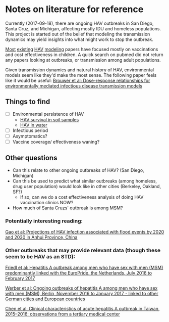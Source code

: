 # Notes on literature for reference

Currently (2017-09-18), there are ongoing HAV outbreaks in San Diego, Santa Cruz, and Michigan, affecting mostly IDU and homeless populations. This project is started out of the belief that modeling the transmission dynamics may yield insights into what might work to stop the outbreak.

[Most](https://www.ncbi.nlm.nih.gov/pubmed/26091589) [existing](https://www.ncbi.nlm.nih.gov/pubmed/26657185) [HAV](https://www.ncbi.nlm.nih.gov/pubmed/25764099) [modeling](https://www.ncbi.nlm.nih.gov/pubmed/21393559) papers have focused mostly on vaccinations and cost effectiveness in children. A quick search on pubmed did not return any papers looking at outbreaks, or transmission among adult populations. 

Given transmission dynamics and natural history of HAV, environmental models seem like they'd make the most sense. The following paper feels like it would be useful: [Brouwer et al: Dose-response relationships for environmentally mediated infectious disease transmission models](http://journals.plos.org/ploscompbiol/article?id=10.1371/journal.pcbi.1005481)

## Things to find

- [ ] Environmental persistence of HAV
  * [HAV survival in soil samples](http://www.sciencedirect.com/science/article/pii/S1198743X14619108)
  * [HAV in water](http://www.tandfonline.com/doi/abs/10.1080/10643389409388470?journalCode=best20)
- [ ] Infectious period
- [ ] Asymptomatics?
- [ ] Vaccine coverage/ effectiveness waning? 

## Other questions
* Can this relate to other ongoing outbreaks of HAV? (San Diego, Michigan) 
* Can this be used to predict what similar outbreaks (among homeless, drug user population) would look like in other cities (Berkeley, Oakland, SF?) 
  * If so, can we do a cost effectiveness analysis of doing HAV vaccination clinics NOW?
* How much of Santa Cruzs' outbreak is among MSM?

### Potentially interesting reading:
[Gao et al: Projections of HAV infection associated with flood events by 2020 and 2030 in Anhui Province, China](https://www.ncbi.nlm.nih.gov/pubmed/27174415)

### Other outbreaks that may provide relevant data (though these seem to be HAV as an STD): 
[Friedl et al: Hepatitis A outbreak among men who have sex with men (MSM) predominantly linked with the EuroPride, the Netherlands, July 2016 to February 2017](http://www.eurosurveillance.org/ViewArticle.aspx?ArticleId=22722)

[Werber et al: Ongoing outbreaks of hepatitis A among men who have sex with men (MSM), Berlin, November 2016 to January 2017 - linked to other German cities and European countries](http://www.eurosurveillance.org/ViewArticle.aspx?ArticleId=22709)

[Chen et al: Clinical characteristics of acute hepatitis A outbreak in Taiwan, 2015–2016: observations from a tertiary medical center](https://bmcinfectdis.biomedcentral.com/articles/10.1186/s12879-017-2555-x)
